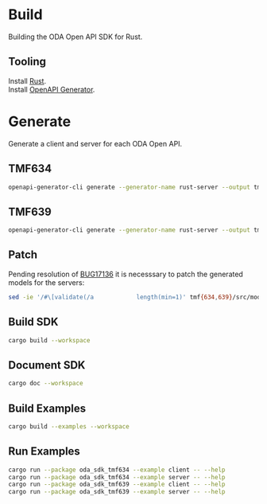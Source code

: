 # Build
Building the ODA Open API SDK for Rust.

## Tooling
Install [Rust](https://www.rust-lang.org/tools/install).\
Install [OpenAPI Generator](https://openapi-generator.tech/docs/installation).

# Generate
Generate a client and server for each ODA Open API.

## TMF634
```bash
openapi-generator-cli generate --generator-name rust-server --output tmf634 --additional-properties packageName=oda_sdk_tmf634 -i https://tmf-open-api-table-documents.s3.eu-west-1.amazonaws.com/OpenApiTable/4.1.0/swagger/TMF634-ResourceCatalog-v4.1.0.swagger.json
```

## TMF639
```bash
openapi-generator-cli generate --generator-name rust-server --output tmf639 --additional-properties packageName=oda_sdk_tmf639 -i https://tmf-open-api-table-documents.s3.eu-west-1.amazonaws.com/OpenApiTable/4.0.0/swagger/TMF639-ResourceInventory-v4.0.0.swagger.json
```

## Patch
Pending resolution of [BUG17136](https://github.com/OpenAPITools/openapi-generator/issues/17136) it is necesssary to patch the generated models for the servers:
```bash
sed -ie '/#\[validate(/a            length(min=1)' tmf{634,639}/src/models.rs
```

## Build SDK
```bash
cargo build --workspace
```

## Document SDK
```bash
cargo doc --workspace
```

## Build Examples
```bash
cargo build --examples --workspace
```

## Run Examples
```bash
cargo run --package oda_sdk_tmf634 --example client -- --help
cargo run --package oda_sdk_tmf634 --example server -- --help
cargo run --package oda_sdk_tmf639 --example client -- --help
cargo run --package oda_sdk_tmf639 --example server -- --help
```

